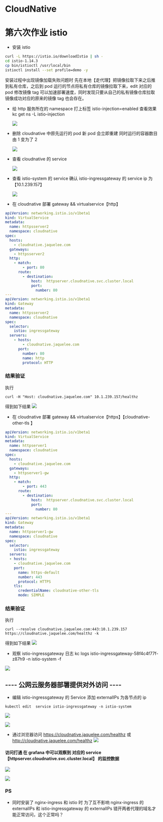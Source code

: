 # CloudNative

# 第六次作业 istio

- 安装 istio

```sh
curl -L https://istio.io/downloadIstio | sh -
cd istio-1.14.3
cp bin/istioctl /usr/local/bin
istioctl install --set profile=demo -y
```

安装过程中出现镜像加载失败问题时 先在本地【走代理】把镜像拉取下来之后推到私有仓库，之后到 pod 运行的节点将私有仓库的镜像拉取下来，edit 对应的 pod 修改镜像 tag 可以加速部署速度，同时发现只要从自己的私有镜像仓库拉取镜像成功对应的原来的镜像 tag 也会存在。

- 给 http 服务所在的 namespace 打上标签 istio-injection=enabled 查看效果 kc get ns -L istio-injection

  ![](./work6/p1.png)

- 删除 cloudnative 中原先运行的 pod 新 pod 会立即重建 同时运行的容器数目由 1 变为了 2

  ![](./work6/p2.png)

- 查看 cloudnative 的 service

  ![](./work6/svc.png)

- 查看 istio-system 的 service 确认 istio-ingressgateway 的 service ip 为 【10.1.239.157】

  ![](./work6/istio-svc.png)

- 在 cloudnative 部署 gateway && virtualservice【http】

```yaml
apiVersion: networking.istio.io/v1beta1
kind: VirtualService
metadata:
  name: httpsserver2
  namespace: cloudnative
spec:
  hosts:
    - cloudnative.jaquelee.com
  gateways:
    - httpsserver2
  http:
    - match:
        - port: 80
      route:
        - destination:
            host:  httpserver.cloudnative.svc.cluster.local
            port:
              number: 80
---
apiVersion: networking.istio.io/v1beta1
kind: Gateway
metadata:
  name: httpsserver2
  namespace: cloudnative
spec:
  selector:
    istio: ingressgateway
  servers:
    - hosts:
        - cloudnative.jaquelee.com
      port:
        number: 80
        name: http
        protocol: HTTP
```

### 结果验证

执行

```Shell
curl -H "Host: cloudnative.jaquelee.com" 10.1.239.157/healthz
```

得到如下结果
![](./work6/http-istio.png)

- 在 cloudnative 部署 gateway && virtualservice【https】【cloudnative-other-tls 】

```yaml
apiVersion: networking.istio.io/v1beta1
kind: VirtualService
metadata:
  name: httpserver1
  namespace: cloudnative
spec:
  hosts:
    - cloudnative.jaquelee.com
  gateways:
    - httpserver1-gw
  http:
    - match:
        - port: 443
      route:
        - destination:
            host:  httpserver.cloudnative.svc.cluster.local
            port:
              number: 80
---
apiVersion: networking.istio.io/v1beta1
kind: Gateway
metadata:
  name: httpserver1-gw
  namespace: cloudnative
spec:
  selector:
    istio: ingressgateway
  servers:
  - hosts:
    - cloudnative.jaquelee.com
    port:
      name: https-default
      number: 443
      protocol: HTTPS
    tls:
      credentialName: cloudnative-other-tls
      mode: SIMPLE
```

### 结果验证

执行

```Shell
curl --resolve cloudnative.jaquelee.com:443:10.1.239.157 https://cloudnative.jaquelee.com/healthz -k
```

得到如下结果
![](./work6/https-istio.png)

- 观察 istio-ingressgateway 日志 kc logs istio-ingressgateway-58f4c4f77f-z87h9 -n istio-system -f

![](./work6/logs.png)

## ---- 公网云服务器部署提供对外访问 ----

- 编辑 istio-ingressgateway 的 Service 添加 externalIPs 为各节点的 ip

```Shell
kubectl edit  service istio-ingressgateway -n istio-system
```

![](./work6/ips.png)

![](./work6/ssp.png)

- 通过浏览器访问 https://cloudnative.jaquelee.com/healthz 或 http://cloudnative.jaquelee.com/healthz
  ![](./work6/op.png)

#### 访问打通 在 grafana 中可以观察到 对应的 service【httpserver.cloudnative.svc.cluster.local】 的监控数据

 ![](./work6/grafana.png)

 ![](./work6/grafana2.png)

### PS

- 同时安装了 nginx-ingress 和 istio 时 为了互不影响 nginx-ingress 的 externalIPs 和 istio-ingressgateway 的 externalIPs 错开两者代理的域名才能正常访问，这个正常吗？
